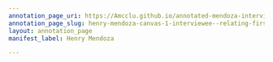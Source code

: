 ```yaml
---
annotation_page_uri: https://Amcclu.github.io/annotated-mendoza-interview/annotations/henry-mendoza-canvas-1-interviewee--relating-firsthand-experiences--gesturing--directness.json
annotation_page_slug: henry-mendoza-canvas-1-interviewee--relating-firsthand-experiences--gesturing--directness
layout: annotation_page
manifest_label: Henry Mendoza

---
```

